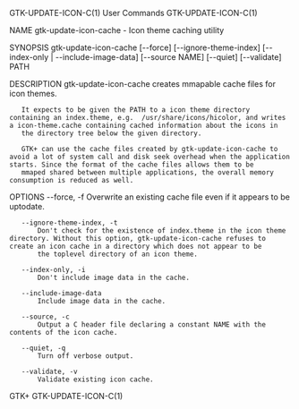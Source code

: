 GTK-UPDATE-ICON-C(1)                                                                            User Commands                                                                            GTK-UPDATE-ICON-C(1)



NAME
       gtk-update-icon-cache - Icon theme caching utility

SYNOPSIS
       gtk-update-icon-cache [--force] [--ignore-theme-index] [--index-only | --include-image-data] [--source NAME] [--quiet] [--validate] PATH

DESCRIPTION
       gtk-update-icon-cache creates mmapable cache files for icon themes.

       It expects to be given the PATH to a icon theme directory containing an index.theme, e.g.  /usr/share/icons/hicolor, and writes a icon-theme.cache containing cached information about the icons in
       the directory tree below the given directory.

       GTK+ can use the cache files created by gtk-update-icon-cache to avoid a lot of system call and disk seek overhead when the application starts. Since the format of the cache files allows them to be
       mmaped shared between multiple applications, the overall memory consumption is reduced as well.

OPTIONS
       --force, -f
           Overwrite an existing cache file even if it appears to be uptodate.

       --ignore-theme-index, -t
           Don't check for the existence of index.theme in the icon theme directory. Without this option, gtk-update-icon-cache refuses to create an icon cache in a directory which does not appear to be
           the toplevel directory of an icon theme.

       --index-only, -i
           Don't include image data in the cache.

       --include-image-data
           Include image data in the cache.

       --source, -c
           Output a C header file declaring a constant NAME with the contents of the icon cache.

       --quiet, -q
           Turn off verbose output.

       --validate, -v
           Validate existing icon cache.



GTK+                                                                                                                                                                                     GTK-UPDATE-ICON-C(1)
